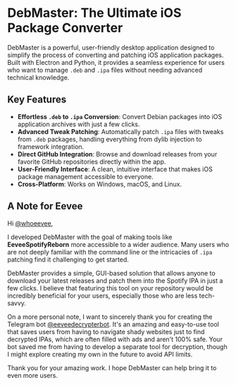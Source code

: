 # DebMaster: The Ultimate iOS Package Converter

DebMaster is a powerful, user-friendly desktop application designed to simplify the process of converting and patching iOS application packages. Built with Electron and Python, it provides a seamless experience for users who want to manage `.deb` and `.ipa` files without needing advanced technical knowledge.

## Key Features

- **Effortless `.deb` to `.ipa` Conversion**: Convert Debian packages into iOS application archives with just a few clicks.
- **Advanced Tweak Patching**: Automatically patch `.ipa` files with tweaks from `.deb` packages, handling everything from dylib injection to framework integration.
- **Direct GitHub Integration**: Browse and download releases from your favorite GitHub repositories directly within the app.
- **User-Friendly Interface**: A clean, intuitive interface that makes iOS package management accessible to everyone.
- **Cross-Platform**: Works on Windows, macOS, and Linux.

## A Note for Eevee

Hi [@whoeevee](https://github.com/whoeevee),

I developed DebMaster with the goal of making tools like **EeveeSpotifyReborn** more accessible to a wider audience. Many users who are not deeply familiar with the command line or the intricacies of `.ipa` patching find it challenging to get started.

DebMaster provides a simple, GUI-based solution that allows anyone to download your latest releases and patch them into the Spotify IPA in just a few clicks. I believe that featuring this tool on your repository would be incredibly beneficial for your users, especially those who are less tech-savvy.

On a more personal note, I want to sincerely thank you for creating the Telegram bot [@eeveedecrypterbot](https://t.me/eeveedecrypterbot). It's an amazing and easy-to-use tool that saves users from having to navigate shady websites just to find decrypted IPAs, which are often filled with ads and aren't 100% safe. Your bot saved me from having to develop a separate tool for decryption, though I might explore creating my own in the future to avoid API limits.

Thank you for your amazing work. I hope DebMaster can help bring it to even more users.
